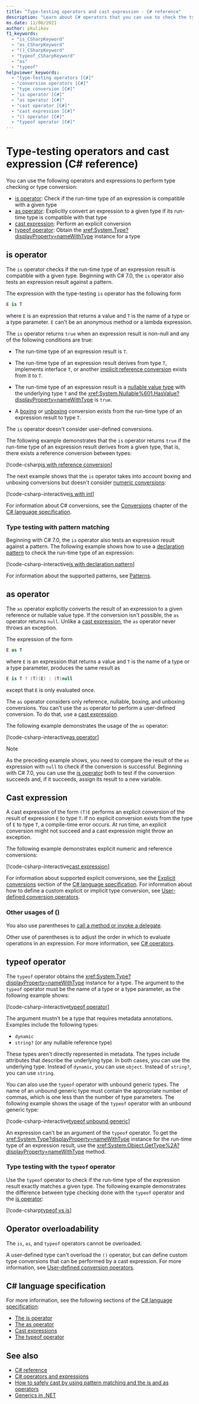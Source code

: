 ```yaml
---
title: "Type-testing operators and cast expression - C# reference"
description: "Learn about C# operators that you can use to check the type of an expression result and convert it to another type if necessary."
ms.date: 11/08/2021
author: pkulikov
f1_keywords: 
  - "is_CSharpKeyword"
  - "as_CSharpKeyword"
  - "()_CSharpKeyword"
  - "typeof_CSharpKeyword"
  - "as"
  - "typeof"
helpviewer_keywords: 
  - "type-testing operators [C#]"
  - "conversion operators [C#]"
  - "type conversion [C#]"
  - "is operator [C#]"
  - "as operator [C#]"
  - "cast operator [C#]"
  - "cast expression [C#]"
  - "() operator [C#]"
  - "typeof operator [C#]"
---
```

# Type-testing operators and cast expression (C# reference)

You can use the following operators and expressions to perform type checking or type conversion:

- [is operator](#is-operator): Check if the run-time type of an expression is compatible with a given type
- [as operator](#as-operator): Explicitly convert an expression to a given type if its run-time type is compatible with that type
- [cast expression](#cast-expression): Perform an explicit conversion
- [typeof operator](#typeof-operator): Obtain the <xref:System.Type?displayProperty=nameWithType> instance for a type

## is operator

The `is` operator checks if the run-time type of an expression result is compatible with a given type. Beginning with C# 7.0, the `is` operator also tests an expression result against a pattern.

The expression with the type-testing `is` operator has the following form

```csharp
E is T
```

where `E` is an expression that returns a value and `T` is the name of a type or a type parameter. `E` can't be an anonymous method or a lambda expression.

The `is` operator returns `true` when an expression result is non-null and any of the following conditions are true:

- The run-time type of an expression result is `T`.

- The run-time type of an expression result derives from type `T`, implements interface `T`, or another [implicit reference conversion](~/_csharpstandard/standard/conversions.md#1028-implicit-reference-conversions) exists from it to `T`.

- The run-time type of an expression result is a [nullable value type](../builtin-types/nullable-value-types.md) with the underlying type `T` and the <xref:System.Nullable%601.HasValue?displayProperty=nameWithType> is `true`.

- A [boxing](../../programming-guide/types/boxing-and-unboxing.md#boxing) or [unboxing](../../programming-guide/types/boxing-and-unboxing.md#unboxing) conversion exists from the run-time type of an expression result to type `T`.

The `is` operator doesn't consider user-defined conversions.

The following example demonstrates that the `is` operator returns `true` if the run-time type of an expression result derives from a given type, that is, there exists a reference conversion between types:

[!code-csharp[is with reference conversion](snippets/shared/TypeTestingAndConversionOperators.cs#IsWithReferenceConversion)]

The next example shows that the `is` operator takes into account boxing and unboxing conversions but doesn't consider [numeric conversions](../builtin-types/numeric-conversions.md):

[!code-csharp-interactive[is with int](snippets/shared/TypeTestingAndConversionOperators.cs#IsWithInt)]

For information about C# conversions, see the [Conversions](~/_csharpstandard/standard/conversions.md) chapter of the [C# language specification](~/_csharpstandard/standard/README.md).

### Type testing with pattern matching

Beginning with C# 7.0, the `is` operator also tests an expression result against a pattern. The following example shows how to use a [declaration pattern](patterns.md#declaration-and-type-patterns) to check the run-time type of an expression:

[!code-csharp-interactive[is with declaration pattern](snippets/shared/TypeTestingAndConversionOperators.cs#IsDeclarationPattern)]

For information about the supported patterns, see [Patterns](patterns.md).

## as operator

The `as` operator explicitly converts the result of an expression to a given reference or nullable value type. If the conversion isn't possible, the `as` operator returns `null`. Unlike a [cast expression](#cast-expression), the `as` operator never throws an exception.

The expression of the form

```csharp
E as T
```

where `E` is an expression that returns a value and `T` is the name of a type or a type parameter, produces the same result as

```csharp
E is T ? (T)(E) : (T)null
```

except that `E` is only evaluated once.

The `as` operator considers only reference, nullable, boxing, and unboxing conversions. You can't use the `as` operator to perform a user-defined conversion. To do that, use a [cast expression](#cast-expression).

The following example demonstrates the usage of the `as` operator:

[!code-csharp-interactive[as operator](snippets/shared/TypeTestingAndConversionOperators.cs#AsOperator)]

> [!NOTE]
> As the preceding example shows, you need to compare the result of the `as` expression with `null` to check if the conversion is successful. Beginning with C# 7.0, you can use the [is operator](#type-testing-with-pattern-matching) both to test if the conversion succeeds and, if it succeeds, assign its result to a new variable.

## Cast expression

A cast expression of the form `(T)E` performs an explicit conversion of the result of expression `E` to type `T`. If no explicit conversion exists from the type of `E` to type `T`, a compile-time error occurs. At run time, an explicit conversion might not succeed and a cast expression might throw an exception.

The following example demonstrates explicit numeric and reference conversions:

[!code-csharp-interactive[cast expression](snippets/shared/TypeTestingAndConversionOperators.cs#Cast)]

For information about supported explicit conversions, see the [Explicit conversions](~/_csharpstandard/standard/conversions.md#103-explicit-conversions) section of the [C# language specification](~/_csharpstandard/standard/README.md). For information about how to define a custom explicit or implicit type conversion, see [User-defined conversion operators](user-defined-conversion-operators.md).

### Other usages of ()

You also use parentheses to [call a method or invoke a delegate](member-access-operators.md#invocation-expression-).

Other use of parentheses is to adjust the order in which to evaluate operations in an expression. For more information, see [C# operators](index.md).

## typeof operator

The `typeof` operator obtains the <xref:System.Type?displayProperty=nameWithType> instance for a type. The argument to the `typeof` operator must be the name of a type or a type parameter, as the following example shows:

[!code-csharp-interactive[typeof operator](snippets/shared/TypeTestingAndConversionOperators.cs#TypeOf)]

The argument mustn't be a type that requires metadata annotations. Examples include the following types:

- `dynamic`
- `string?` (or any nullable reference type)

These types aren't directly represented in metadata. The types include attributes that describe the underlying type. In both cases, you can use the underlying type. Instead of `dynamic`, you can use `object`. Instead of `string?`, you can use `string`.

You can also use the `typeof` operator with unbound generic types. The name of an unbound generic type must contain the appropriate number of commas, which is one less than the number of type parameters. The following example shows the usage of the `typeof` operator with an unbound generic type:

[!code-csharp-interactive[typeof unbound generic](snippets/shared/TypeTestingAndConversionOperators.cs#TypeOfUnboundGeneric)]

An expression can't be an argument of the `typeof` operator. To get the <xref:System.Type?displayProperty=nameWithType> instance for the run-time type of an expression result, use the <xref:System.Object.GetType%2A?displayProperty=nameWithType> method.

### Type testing with the `typeof` operator

Use the `typeof` operator to check if the run-time type of the expression result exactly matches a given type. The following example demonstrates the difference between type checking done with the `typeof` operator and the [is operator](#is-operator):

[!code-csharp[typeof vs is](snippets/shared/TypeTestingAndConversionOperators.cs#TypeCheckWithTypeOf)]

## Operator overloadability

The `is`, `as`, and `typeof` operators cannot be overloaded.

A user-defined type can't overload the `()` operator, but can define custom type conversions that can be performed by a cast expression. For more information, see [User-defined conversion operators](user-defined-conversion-operators.md).

## C# language specification

For more information, see the following sections of the [C# language specification](~/_csharpstandard/standard/README.md):

- [The is operator](~/_csharpstandard/standard/expressions.md#111111-the-is-operator)
- [The as operator](~/_csharpstandard/standard/expressions.md#111112-the-as-operator)
- [Cast expressions](~/_csharpstandard/standard/expressions.md#1187-cast-expressions)
- [The typeof operator](~/_csharpstandard/standard/expressions.md#11716-the-typeof-operator)

## See also

- [C# reference](../index.md)
- [C# operators and expressions](index.md)
- [How to safely cast by using pattern matching and the is and as operators](../../fundamentals/tutorials/safely-cast-using-pattern-matching-is-and-as-operators.md)
- [Generics in .NET](../../../standard/generics/index.md)
